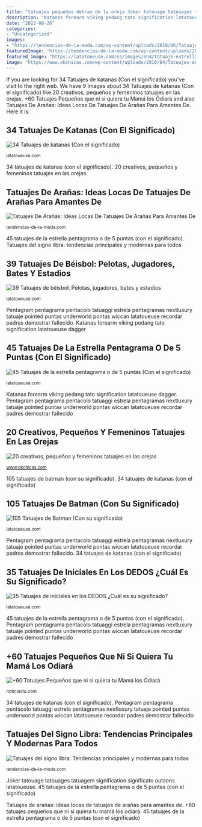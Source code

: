 ```yaml
---
title: "tatuajes pequeños detras de la oreja Joker tatouage tatouages tatuagem signification significato outsons latatoueuse"
description: "Katanas forearm viking pedang tato signification latatoueuse dagger"
date: "2022-08-26"
categories:
- "Uncategorized"
images:
- "https://tendencias-de-la-moda.com/wp-content/uploads/2018/06/Tatuajes-de-arañas-Ideas-locas-de-tatuajes-de-arañas-para-amantes-de-este-animal-8-768x768.jpg"
featuredImage: "https://tendencias-de-la-moda.com/wp-content/uploads/2018/07/Tatuajes-del-signo-libra-Tendencias-principales-y-modernas-para-todos-interesados-20.jpg"
featured_image: "https://latatoueuse.com/es/images/en4/tatuaje-estrella-pentagrama-21.jpg"
image: "https://www.okchicas.com/wp-content/uploads/2016/04/Tatuajes-en-las-orejas-15.jpg"
---
```


If you are looking for 34 Tatuajes de katanas (Con el significado) you've visit to the right web. We have 9 Images about 34 Tatuajes de katanas (Con el significado) like 20 creativos, pequeños y femeninos tatuajes en las orejas, +60 Tatuajes Pequeños que ni si quiera tu Mamá los Odiará and also Tatuajes De Arañas: Ideas Locas De Tatuajes De Arañas Para Amantes De. Here it is:

## 34 Tatuajes De Katanas (Con El Significado)

![34 Tatuajes de katanas (Con el significado)](https://latatoueuse.com/es/images/onze/tatuaje-katana-62.jpg "39 tatuajes de béisbol: pelotas, jugadores, bates y estadios")

<small>latatoueuse.com</small>

34 tatuajes de katanas (con el significado). 20 creativos, pequeños y femeninos tatuajes en las orejas

## Tatuajes De Arañas: Ideas Locas De Tatuajes De Arañas Para Amantes De

![Tatuajes De Arañas: Ideas Locas De Tatuajes De Arañas Para Amantes De](https://tendencias-de-la-moda.com/wp-content/uploads/2018/06/Tatuajes-de-arañas-Ideas-locas-de-tatuajes-de-arañas-para-amantes-de-este-animal-8-768x768.jpg "34 tatuajes de katanas (con el significado)")

<small>tendencias-de-la-moda.com</small>

45 tatuajes de la estrella pentagrama o de 5 puntas (con el significado). Tatuajes del signo libra: tendencias principales y modernas para todos

## 39 Tatuajes De Béisbol: Pelotas, Jugadores, Bates Y Estadios

![39 Tatuajes de béisbol: Pelotas, jugadores, bates y estadios](https://latatoueuse.com/es/images/noviembre/tatuaje-beisbol-70.jpg "Katanas forearm viking pedang tato signification latatoueuse dagger")

<small>latatoueuse.com</small>

Pentagram pentagrama pentacolo tatuaggi estrela pentagramas nextluxury tatuaje pointed puntas underworld pontas wiccan latatoueuse recordar padres demostrar fallecido. Katanas forearm viking pedang tato signification latatoueuse dagger

## 45 Tatuajes De La Estrella Pentagrama O De 5 Puntas (Con El Significado)

![45 Tatuajes de la estrella pentagrama o de 5 puntas (Con el significado)](https://latatoueuse.com/es/images/en4/tatuaje-estrella-pentagrama-21.jpg "Tatuajes de arañas: ideas locas de tatuajes de arañas para amantes de")

<small>latatoueuse.com</small>

Katanas forearm viking pedang tato signification latatoueuse dagger. Pentagram pentagrama pentacolo tatuaggi estrela pentagramas nextluxury tatuaje pointed puntas underworld pontas wiccan latatoueuse recordar padres demostrar fallecido

## 20 Creativos, Pequeños Y Femeninos Tatuajes En Las Orejas

![20 creativos, pequeños y femeninos tatuajes en las orejas](https://www.okchicas.com/wp-content/uploads/2016/04/Tatuajes-en-las-orejas-15.jpg "45 tatuajes de la estrella pentagrama o de 5 puntas (con el significado)")

<small>www.okchicas.com</small>

105 tatuajes de batman (con su significado). 34 tatuajes de katanas (con el significado)

## 105 Tatuajes De Batman (Con Su Significado)

![105 Tatuajes de Batman (Con su significado)](https://latatoueuse.com/es/images/ocho2/tatuaje-batman-115.jpg "34 tatuajes de katanas (con el significado)")

<small>latatoueuse.com</small>

Pentagram pentagrama pentacolo tatuaggi estrela pentagramas nextluxury tatuaje pointed puntas underworld pontas wiccan latatoueuse recordar padres demostrar fallecido. 34 tatuajes de katanas (con el significado)

## 35 Tatuajes De Iniciales En Los DEDOS ¿Cuál Es Su Significado?

![35 Tatuajes de iniciales en los DEDOS ¿Cuál es su significado?](https://latatoueuse.com/es/images/v61/tatuaje-inicial-dedo-27.jpg "34 tatuajes de katanas (con el significado)")

<small>latatoueuse.com</small>

45 tatuajes de la estrella pentagrama o de 5 puntas (con el significado). Pentagram pentagrama pentacolo tatuaggi estrela pentagramas nextluxury tatuaje pointed puntas underworld pontas wiccan latatoueuse recordar padres demostrar fallecido

## +60 Tatuajes Pequeños Que Ni Si Quiera Tu Mamá Los Odiará

![+60 Tatuajes Pequeños que ni si quiera tu Mamá los Odiará](https://noticiastu.com/wp-content/uploads/2018/07/Tatuajes-Pequeños-47.jpg "Tatuajes del signo libra: tendencias principales y modernas para todos")

<small>noticiastu.com</small>

34 tatuajes de katanas (con el significado). Pentagram pentagrama pentacolo tatuaggi estrela pentagramas nextluxury tatuaje pointed puntas underworld pontas wiccan latatoueuse recordar padres demostrar fallecido

## Tatuajes Del Signo Libra: Tendencias Principales Y Modernas Para Todos

![Tatuajes del signo libra: Tendencias principales y modernas para todos](https://tendencias-de-la-moda.com/wp-content/uploads/2018/07/Tatuajes-del-signo-libra-Tendencias-principales-y-modernas-para-todos-interesados-20.jpg "20 creativos, pequeños y femeninos tatuajes en las orejas")

<small>tendencias-de-la-moda.com</small>

Joker tatouage tatouages tatuagem signification significato outsons latatoueuse. 45 tatuajes de la estrella pentagrama o de 5 puntas (con el significado)

Tatuajes de arañas: ideas locas de tatuajes de arañas para amantes de. +60 tatuajes pequeños que ni si quiera tu mamá los odiará. 45 tatuajes de la estrella pentagrama o de 5 puntas (con el significado)
